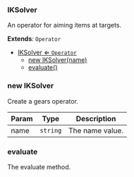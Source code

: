 <a name="IKSolver"></a>

### IKSolver 
An operator for aiming items at targets.


**Extends**: <code>Operator</code>  

* [IKSolver ⇐ <code>Operator</code>](#IKSolver)
    * [new IKSolver(name)](#new-IKSolver)
    * [evaluate()](#evaluate)

<a name="new_IKSolver_new"></a>

### new IKSolver
Create a gears operator.


| Param | Type | Description |
| --- | --- | --- |
| name | <code>string</code> | The name value. |

<a name="IKSolver+evaluate"></a>

### evaluate
The evaluate method.


